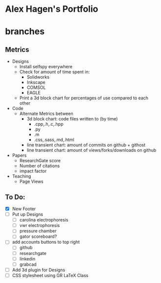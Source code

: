 # Alex Hagen's Portfolio
# branches

## Metrics

- Designs
	- Install selfspy everywhere
	- Check for amount of time spent in:
		- Solidworks
		- Inkscape
		- COMSOL
		- EAGLE
	- Print a 3d block chart for percentages of use compared to each other
- Code
	- Alternate Metrics between
		- 3d block chart: code files written to (by time)
			- .cpp,.h,.c,.hpp
			- .py
			- .m
			- .css,.sass,.md,.html
		- line transient chart: amount of commits on github + githost
		- line transient chart: amount of views/forks/downloads on github
- Papers
	- ResearchGate score
	- Number of citations
	- impact factor
- Teaching
	- Page Views

## To Do:
- [x] New Footer
- [ ] Put up Designs
	- [ ] carolina electrophoresis
	- [ ] vwr electrophoresis
	- [ ] pressure chamber
	- [ ] gator scoreboard?
- [ ] add accounts buttons to top right
	- [ ] github
	- [ ] researchgate
	- [ ] linkedin
	- [ ] grabcad
- [ ] Add 3d plugin for Designs
- [ ] CSS stylesheet using GR LaTeX Class

